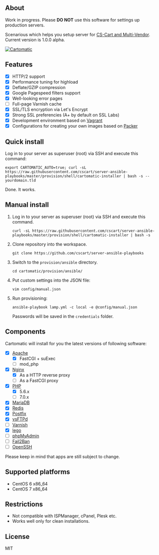About
-----

Work in progress. Please **DO NOT** use this software for settings up production servers.

Scenarious which helps you setup server for [CS-Cart and Multi-Vendor](https://cs-cart.com/). Current version is 1.0.0 alpha.

[![Cartomatic](https://raw.githubusercontent.com/simtechdev/cartomatic/master/cartomatic.png)](https://cs-cart.com)

Features
--------

- [x] HTTP/2 support
- [x] Performance tuning for highload
- [x] Deflate/GZIP compression
- [x] Google Pagespeed filters support
- [x] Well-looking error pages
- [ ] Full-page Varnish cache
- [x] SSL/TLS encryption via Let's Encrypt
- [x] Strong SSL preferencies (A+ by default on SSL Labs)
- [x] Development environment based on [Vagrant](https://vagrantup.com)
- [x] Configurations for creating your own images based on [Packer](https://packer.io)

Quick install
-------------

Log in to your server as superuser (root) via SSH and execute this command:

```
export CARTOMATIC_AUTO=true; curl -sL https://raw.githubusercontent.com/cscart/server-ansible-playbooks/master/provision/shell/cartomatic-installer | bash -s -- yourdomain.tld
```

Done. It works.

Manual install
--------------

1. Log in to your server as superuser (root) via SSH and execute this command.

    ```
    curl -sL https://raw.githubusercontent.com/cscart/server-ansible-playbooks/master/provision/shell/cartomatic-installer | bash -s
    ```

2. Clone repository into the workspace.

   ```
   git clone https://github.com/cscart/server-ansible-playbooks
   ```

3. Switch to the `provision/ansible` directory.

    ```
    cd cartomatic/provision/ansible/
    ```

4. Put custom settings into the JSON file:

    ```
    vim config/manual.json
    ```

5. Run provisioning:

    ```
    ansible-playbook lamp.yml -c local -e @config/manual.json
    ```

    Passwords will be saved in the `credentials` folder.

Components
----------

Cartomatic will install for you the latest versions of following software:

- [x] [Apache](http://httpd.apache.org)
  - [x] FastCGI + suExec
  - [ ] mod_php
- [x] [Nginx](http://nginx.org)
  - [x] As a HTTP reverse proxy
  - [ ] As a FastCGI proxy
- [x] [PHP](https://secure.php.net)
  - [x] 5.6.x
  - [ ] 7.0.x
- [x] [MariaDB](https://mariadb.com)
- [x] [Redis](http://redis.io)
- [x] [Postfix](http://www.postfix.org)
- [x] [vsFTPd](https://security.appspot.com/vsftpd.html)
- [ ] [Varnish](https://www.varnish-cache.org)
- [x] [lego](https://github.com/xenolf/lego)
- [ ] [phpMyAdmin](https://www.phpmyadmin.net)
- [ ] [Fail2Ban](http://www.fail2ban.org/)
- [ ] [OpenSSH](http://www.openssh.com)

Please keep in mind that apps are still subject to change.

Supported platforms
-------------------

* CentOS 6 x86_64
* CentOS 7 x86_64

Restrictions
------------

* Not compatible with ISPManager, cPanel, Plesk etc.
* Works well only for clean installations.

License
-------

MIT
